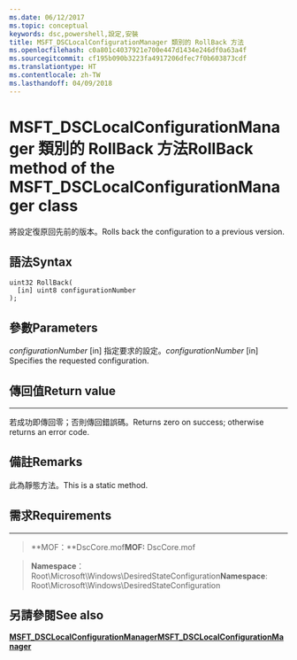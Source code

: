 ```yaml
---
ms.date: 06/12/2017
ms.topic: conceptual
keywords: dsc,powershell,設定,安裝
title: MSFT_DSCLocalConfigurationManager 類別的 RollBack 方法
ms.openlocfilehash: c0a801c4037921e700e447d1434e246df0a63a4f
ms.sourcegitcommit: cf195b090b3223fa4917206dfec7f0b603873cdf
ms.translationtype: HT
ms.contentlocale: zh-TW
ms.lasthandoff: 04/09/2018
---
```

# <a name="rollback-method-of-the-msftdsclocalconfigurationmanager-class"></a><span data-ttu-id="d7b56-103">MSFT_DSCLocalConfigurationManager 類別的 RollBack 方法</span><span class="sxs-lookup"><span data-stu-id="d7b56-103">RollBack method of the MSFT_DSCLocalConfigurationManager class</span></span>

<span data-ttu-id="d7b56-104">將設定復原回先前的版本。</span><span class="sxs-lookup"><span data-stu-id="d7b56-104">Rolls back the configuration to a previous version.</span></span>

<a name="syntax"></a><span data-ttu-id="d7b56-105">語法</span><span class="sxs-lookup"><span data-stu-id="d7b56-105">Syntax</span></span>
------

```mof
uint32 RollBack(
  [in] uint8 configurationNumber
);
```

<a name="parameters"></a><span data-ttu-id="d7b56-106">參數</span><span class="sxs-lookup"><span data-stu-id="d7b56-106">Parameters</span></span>
----------

<span data-ttu-id="d7b56-107">*configurationNumber* \[in\] 指定要求的設定。</span><span class="sxs-lookup"><span data-stu-id="d7b56-107">*configurationNumber* \[in\] Specifies the requested configuration.</span></span>

## <a name="return-value"></a><span data-ttu-id="d7b56-108">傳回值</span><span class="sxs-lookup"><span data-stu-id="d7b56-108">Return value</span></span>
------------

<span data-ttu-id="d7b56-109">若成功即傳回零；否則傳回錯誤碼。</span><span class="sxs-lookup"><span data-stu-id="d7b56-109">Returns zero on success; otherwise returns an error code.</span></span>

## <a name="remarks"></a><span data-ttu-id="d7b56-110">備註</span><span class="sxs-lookup"><span data-stu-id="d7b56-110">Remarks</span></span>

<span data-ttu-id="d7b56-111">此為靜態方法。</span><span class="sxs-lookup"><span data-stu-id="d7b56-111">This is a static method.</span></span>

## <a name="requirements"></a><span data-ttu-id="d7b56-112">需求</span><span class="sxs-lookup"><span data-stu-id="d7b56-112">Requirements</span></span>
------------
><span data-ttu-id="d7b56-113">**MOF：**DscCore.mof</span><span class="sxs-lookup"><span data-stu-id="d7b56-113">**MOF:** DscCore.mof</span></span>

><span data-ttu-id="d7b56-114">**Namespace**：Root\Microsoft\Windows\DesiredStateConfiguration</span><span class="sxs-lookup"><span data-stu-id="d7b56-114">**Namespace**: Root\Microsoft\Windows\DesiredStateConfiguration</span></span>


## <a name="see-also"></a><span data-ttu-id="d7b56-115">另請參閱</span><span class="sxs-lookup"><span data-stu-id="d7b56-115">See also</span></span>


[<span data-ttu-id="d7b56-116">**MSFT_DSCLocalConfigurationManager**</span><span class="sxs-lookup"><span data-stu-id="d7b56-116">**MSFT_DSCLocalConfigurationManager**</span></span>](msft-dsclocalconfigurationmanager.md)